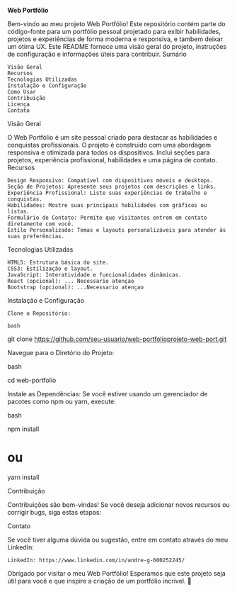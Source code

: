 **Web Portfólio**

Bem-vindo ao meu projeto Web Portfólio! Este repositório contém parte do código-fonte para um portfólio pessoal projetado para exibir habilidades, projetos e experiências de forma moderna e responsiva, e tambem deixar um otima UX. Este README fornece uma visão geral do projeto, instruções de configuração e informações úteis para contribuir.
Sumário

    Visão Geral
    Recursos
    Tecnologias Utilizadas
    Instalação e Configuração
    Como Usar
    Contribuição
    Licença
    Contato

Visão Geral

O Web Portfólio é um site pessoal criado para destacar as habilidades e conquistas profissionais. O projeto é construído com uma abordagem responsiva e otimizada para todos os dispositivos. Inclui seções para projetos, experiência profissional, habilidades e uma página de contato.
Recursos

    Design Responsivo: Compatível com dispositivos móveis e desktops.
    Seção de Projetos: Apresente seus projetos com descrições e links.
    Experiência Profissional: Liste suas experiências de trabalho e conquistas.
    Habilidades: Mostre suas principais habilidades com gráficos ou listas.
    Formulário de Contato: Permite que visitantes entrem em contato diretamente com você.
    Estilo Personalizado: Temas e layouts personalizáveis para atender às suas preferências.

Tecnologias Utilizadas

    HTML5: Estrutura básica do site.
    CSS3: Estilização e layout.
    JavaScript: Interatividade e funcionalidades dinâmicas.
    React (opcional): ... Necessario atençao
    Bootstrap (opcional): ...Necessario atençao


Instalação e Configuração

    Clone o Repositório:

    bash

git clone https://github.com/seu-usuario/web-portfolioprojeto-web-port.git

Navegue para o Diretório do Projeto:

bash

cd web-portfolio

Instale as Dependências:
Se você estiver usando um gerenciador de pacotes como npm ou yarn, execute:

bash

npm install
# ou
yarn install





Contribuição

Contribuições são bem-vindas! Se você deseja adicionar novos recursos ou corrigir bugs, siga estas etapas:

  

Contato

Se você tiver alguma dúvida ou sugestão, entre em contato através do meu LinkedIn:

    
    LinkedIn: https://www.linkedin.com/in/andre-g-600252245/
    

Obrigado por visitar o meu Web Portfólio! Esperamos que este projeto seja útil para você e que inspire a criação de um portfólio incrível. 🚀
